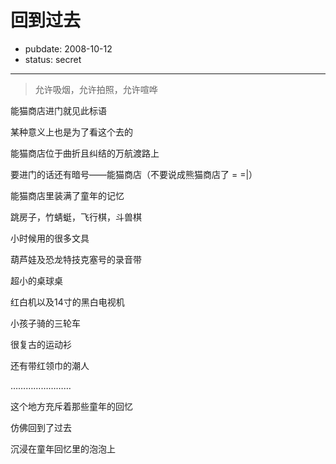 # 回到过去

- pubdate: 2008-10-12
- status: secret

--------------------------


> 允许吸烟，允许拍照，允许喧哗



能猫商店进门就见此标语

某种意义上也是为了看这个去的

能猫商店位于曲折且纠结的万航渡路上

要进门的话还有暗号——能猫商店（不要说成熊猫商店了 = =|）



能猫商店里装满了童年的记忆

跳房子，竹蜻蜓，飞行棋，斗兽棋

小时候用的很多文具

葫芦娃及恐龙特技克塞号的录音带

超小的桌球桌

红白机以及14寸的黑白电视机

小孩子骑的三轮车

很复古的运动衫

还有带红领巾的潮人

……………………



这个地方充斥着那些童年的回忆

仿佛回到了过去





沉浸在童年回忆里的泡泡上
